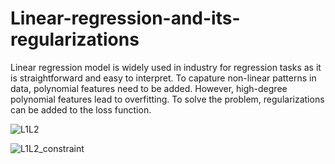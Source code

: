# Linear-regression-and-its-regularizations
Linear regression model is widely used in industry for regression tasks as it is straightforward and easy to interpret. To capature non-linear patterns in data, polynomial features need to be added. However, high-degree polynomial features lead to overfitting. To solve the problem, regularizations can be added to the loss function.

![L1L2](https://github.com/hanfei1986/Linear-regression-and-its-regularization/assets/59255164/65d949e9-1b0e-48fc-907e-18478acc50c6)

![L1L2_constraint](https://github.com/hanfei1986/Linear-regression-and-its-regularization/assets/59255164/494df0fb-9390-4fbb-a6c1-aa101365fea1)

